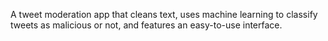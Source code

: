A tweet moderation app that cleans text, uses machine learning to classify tweets as malicious or not, and features an easy-to-use interface.
